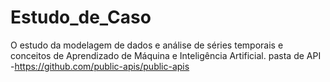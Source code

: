 # Estudo_de_Caso
O estudo da modelagem de dados e análise de séries temporais e conceitos de Aprendizado de Máquina e Inteligência Artificial.
pasta de API -https://github.com/public-apis/public-apis
